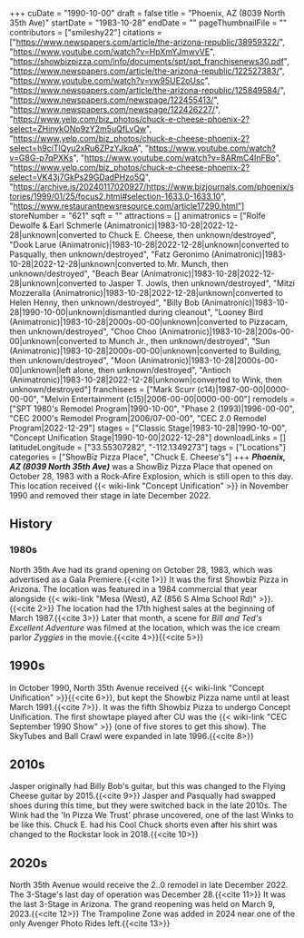 +++
cuDate = "1990-10-00"
draft = false
title = "Phoenix, AZ (8039 North 35th Ave)"
startDate = "1983-10-28"
endDate = ""
pageThumbnailFile = ""
contributors = ["smileshy22"]
citations = ["https://www.newspapers.com/article/the-arizona-republic/38959322/", "https://www.youtube.com/watch?v=HpXmYJmwvVE", "https://showbizpizza.com/info/documents/spt/spt_franchisenews30.pdf", "https://www.newspapers.com/article/the-arizona-republic/122527383/", "https://www.youtube.com/watch?v=vw95UE2oUsc", "https://www.newspapers.com/article/the-arizona-republic/125849584/", "https://www.newspapers.com/newspage/122455413/", "https://www.newspapers.com/newspage/122426227/", "https://www.yelp.com/biz_photos/chuck-e-cheese-phoenix-2?select=ZHinykONo9zY2m5uQfLvQw", "https://www.yelp.com/biz_photos/chuck-e-cheese-phoenix-2?select=h9ciTlQyu2xRu6ZPzYJkqA", "https://www.youtube.com/watch?v=G8G-p7qPXKs", "https://www.youtube.com/watch?v=8ARmC4InFBo", "https://www.yelp.com/biz_photos/chuck-e-cheese-phoenix-2?select=VK43j7GkPs29GDadPHzo5Q", "https://archive.is/20240117020927/https://www.bizjournals.com/phoenix/stories/1999/01/25/focus2.html#selection-1633.0-1633.10", "https://www.restaurantnewsresource.com/article17290.html"]
storeNumber = "621"
sqft = ""
attractions = []
animatronics = ["Rolfe Dewolfe & Earl Schmerle (Animatronic)|1983-10-28|2022-12-28|unknown|converted to Chuck E. Cheese, then unknown/destroyed", "Dook Larue (Animatronic)|1983-10-28|2022-12-28|unknown|converted to Pasqually, then unknown/destroyed", "Fatz Geronimo (Animatronic)|1983-10-28|2022-12-28|unknown|converted to Mr. Munch, then unknown/destroyed", "Beach Bear (Animatronic)|1983-10-28|2022-12-28|unknown|converted to Jasper T. Jowls, then unknown/destroyed", "Mitzi Mozzeralla (Animatronic)|1983-10-28|2022-12-28|unknown|converted to Helen Henny, then unknown/destroyed", "Billy Bob (Animatronic)|1983-10-28|1990-10-00|unknown|dismantled during cleanout", "Looney Bird (Animatronic)|1983-10-28|2000s-00-00|unknown|converted to Pizzacam, then unknown/destroyed", "Choo Choo (Animatronic)|1983-10-28|200s-00-00|unknown|converted to Munch Jr., then unknown/destroyed", "Sun (Animatronic)|1983-10-28|2000s-00-00|unknown|converted to Building, then unknown/destroyed", "Moon (Animatronic)|1983-10-28|2000s-00-00|unknown|left alone, then unknown/destroyed", "Antioch (Animatronic)|1983-10-28|2022-12-28|unknown|converted to Wink, then unknown/destroyed"]
franchisees = ["Mark Scurr (c14)|1987-00-00|0000-00-00", "Melvin Entertainment (c15)|2006-00-00|0000-00-00"]
remodels = ["SPT 1980's Remodel Program|1990-10-00", "Phase 2 (1993)|1996-00-00", "CEC 2000's Remodel Program|2006/07-00-00", "CEC 2.0 Remodel Program|2022-12-29"]
stages = ["Classic Stage|1983-10-28|1990-10-00", "Concept Unification Stage|1990-10-00|2022-12-28"]
downloadLinks = []
latitudeLongitude = ["33.55307282", "-112.1349273"]
tags = ["Locations"]
categories = ["ShowBiz Pizza Place", "Chuck E. Cheese's"]
+++
***Phoenix, AZ (8039 North 35th Ave)*** was a ShowBiz Pizza Place that opened on October 28, 1983 with a Rock-Afire Explosion, which is still open to this day. This location received {{< wiki-link "Concept Unification" >}} in November 1990 and removed their stage in late December 2022.

## History

### 1980s

North 35th Ave had its grand opening on October 28, 1983, which was advertised as a Gala Premiere.{{<cite 1>}} It was the first Showbiz Pizza in Arizona. The location was featured in a 1984 commercial that year alongside {{< wiki-link "Mesa (West), AZ (856 S Alma School Rd)" >}}.{{<cite 2>}} The location had the 17th highest sales at the beginning of March 1987.{{<cite 3>}} Later that month, a scene for *Bill and Ted's Excellent Adventure* was filmed at the location, which was the ice cream parlor *Zyggies* in the movie.{{<cite 4>}}{{<cite 5>}}

## 1990s

In October 1990, North 35th Avenue received {{< wiki-link "Concept Unification" >}}{{<cite 6>}}, but kept the Showbiz Pizza name until at least March 1991.{{<cite 7>}}. It was the fifth Showbiz Pizza to undergo Concept Unification. The first showtape played after CU was the {{< wiki-link "CEC September 1990 Show" >}} (one of five stores to get this show). The SkyTubes and Ball Crawl were expanded in late 1996.{{<cite 8>}}

## 2010s

Jasper originally had Billy Bob's guitar, but this was changed to the Flying Cheese guitar by 2015.{{<cite 9>}} Jasper and Pasqually had swapped shoes during this time, but they were switched back in the late 2010s. The Wink had the 'In Pizza We Trust' phrase uncovered, one of the last Winks to be like this. Chuck E. had his Cool Chuck shorts even after his shirt was changed to the Rockstar look in 2018.{{<cite 10>}}

## 2020s

North 35th Avenue would receive the 2..0 remodel in late December 2022. The 3-Stage's last day of operation was December 28.{{<cite 11>}} It was the last 3-Stage in Arizona. The grand reopening was held on March 9, 2023.{{<cite 12>}} The Trampoline Zone was added in 2024 near one of the only Avenger Photo Rides left.{{<cite 13>}}
